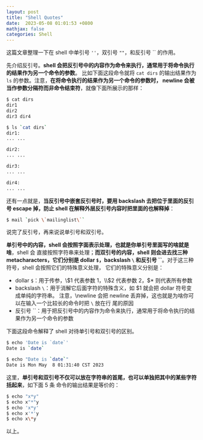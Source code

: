 ```yaml
---
layout: post
title: "Shell Quotes"
date:  2023-05-08 01:01:53 +0800
mathjax: false
categories: Shell
---
```


这篇文章整理一下在 shell 中单引号 `''`，双引号 `""`，和反引号 \`` 的作用。

先介绍反引号。**shell 会把反引号中的内容作为命令来执行，通常用于将命令执行的结果作为另一个命令的参数**。
比如下面这段命令就将 `cat dirs` 的输出结果作为 `ls` 的参数。注意，**在将命令执行的结果作为另一个命令的参数时，
newline 会被当作参数分隔符而非命令结束符**，就像下面所展示的那样：
```sh
$ cat dirs
dir1
dir2
dir3 dir4

$ ls `cat dirs`
dir1:
... ...

dir2:
... ...

dir3:
... ...

dir4:
... ...

```

还有一点就是，**当反引号中嵌套反引号时，要用 backslash 去把位于里面的反引号 escape 掉，防止
shell 在解释外层反引号内容时把里面的也解释掉**：
```sh
$ mail `pick \`mailinglist\``
```

说完了反引号，再来说说单引号和双引号。

**单引号中的内容，shell 会按照字面表示处理，也就是你单引号里面写的啥就是啥**，shell 会
直接按照字符串来处理；**而双引号的内容，shell 则会进去找三种 metacharacters，它们分别是
dollar `$`，backslash `\` 和反引号 \``**。对于这三种符号，shell 会按照它们的特殊意义处理，
它们的特殊意义分别是：
- dollar `$`：用于传参，\\$1 代表参数 1，\\$2 代表参数 2，\$* 则代表所有参数
- backslash `\`：用于消解它后面字符的特殊含义，如 \$1 就会把 dollar 符号变成单纯的字符串。
注意，\newline 会把 newline 丢弃掉，这也就是为啥你可以在输入一个比较长的命令时把 `\` 放在行
尾的原因
- 反引号 \``：用于把反引号中的内容作为命令来执行，通常用于将命令执行的结果作为另一个命令的参数

下面这段命令解释了 shell 对待单引号和双引号的区别。
```sh
$ echo 'Date is `date`'
Date is `date`

$ echo "Date is `date`"
Date is Mon May  8 01:31:40 CST 2023
```

这里，**单引号和双引号不仅可以放在字符串的首尾，也可以单独把其中的某些字符括起来**，如下面 5 条
命令的输出结果是等价的：
```sh
$ echo "x*y"
$ echo x"*"y
$ echo 'x*y'
$ echo x'*'y
$ echo x\*y
```


以上。
